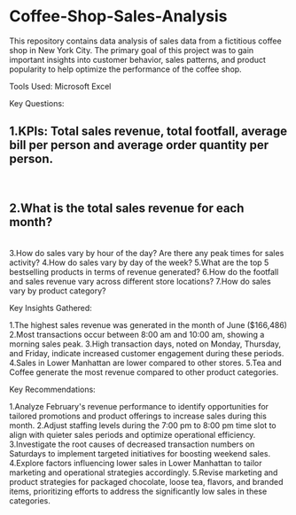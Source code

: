 # Coffee-Shop-Sales-Analysis

This repository contains data analysis of sales data from a fictitious coffee shop in New York City. The primary goal of this project was to gain important insights into customer behavior, sales patterns, and product popularity to help optimize the performance of the coffee shop.

Tools Used: Microsoft Excel

Key Questions:

<h2> 1.KPIs: Total sales revenue, total footfall, average bill per person and average order quantity per person.</h2></br>
<h2>2.What is the total sales revenue for each month?</h2></br>
3.How do sales vary by hour of the day? Are there any peak times for sales activity?
4.How do sales vary by day of the week?
5.What are the top 5 bestselling products in terms of revenue generated?
6.How do the footfall and sales revenue vary across different store locations?
7.How do sales vary by product category?

Key Insights Gathered:

1.The highest sales revenue was generated in the month of June ($166,486)
2.Most transactions occur between 8:00 am and 10:00 am, showing a morning sales peak.
3.High transaction days, noted on Monday, Thursday, and Friday, indicate increased customer engagement during these periods.
4.Sales in Lower Manhattan are lower compared to other stores.
5.Tea and Coffee generate the most revenue compared to other product categories.

Key Recommendations:

1.Analyze February's revenue performance to identify opportunities for tailored promotions and product offerings to increase sales during this month.
2.Adjust staffing levels during the 7:00 pm to 8:00 pm time slot to align with quieter sales periods and optimize operational efficiency.
3.Investigate the root causes of decreased transaction numbers on Saturdays to implement targeted initiatives for boosting weekend sales.
4.Explore factors influencing lower sales in Lower Manhattan to tailor marketing and operational strategies accordingly.
5.Revise marketing and product strategies for packaged chocolate, loose tea, flavors, and branded items, prioritizing efforts to address the significantly low sales in these categories.


